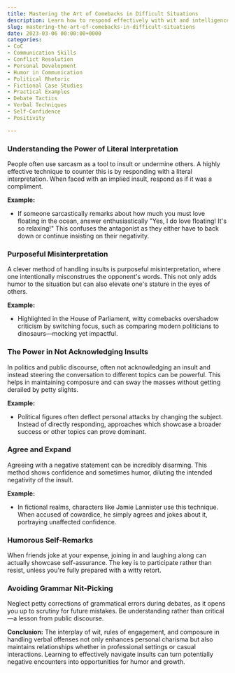```yaml
---
title: Mastering the Art of Comebacks in Difficult Situations
description: Learn how to respond effectively with wit and intelligence to insults and offenses, drawing examples from various settings including politics and fiction.
slug: mastering-the-art-of-comebacks-in-difficult-situations
date: 2023-03-06 00:00:00+0000
categories:
- CoC
- Communication Skills
- Conflict Resolution
- Personal Development
- Humor in Communication
- Political Rhetoric
- Fictional Case Studies
- Practical Examples
- Debate Tactics
- Verbal Techniques
- Self-Confidence
- Positivity

---
```


### Understanding the Power of Literal Interpretation

People often use sarcasm as a tool to insult or undermine others. A highly effective technique to counter this is by responding with a literal interpretation. When faced with an implied insult, respond as if it was a compliment.

**Example:**

- If someone sarcastically remarks about how much you must love floating in the ocean, answer enthusiastically "Yes, I do love floating! It's so relaxing!" This confuses the antagonist as they either have to back down or continue insisting on their negativity.

### Purposeful Misinterpretation

A clever method of handling insults is purposeful misinterpretation, where one intentionally misconstrues the opponent's words. This not only adds humor to the situation but can also elevate one's stature in the eyes of others.

**Example:**

- Highlighted in the House of Parliament, witty comebacks overshadow criticism by switching focus, such as comparing modern politicians to dinosaurs—mocking yet impactful.

### The Power in Not Acknowledging Insults

In politics and public discourse, often not acknowledging an insult and instead steering the conversation to different topics can be powerful. This helps in maintaining composure and can sway the masses without getting derailed by petty slights.

**Example:**

- Political figures often deflect personal attacks by changing the subject. Instead of directly responding, approaches which showcase a broader success or other topics can prove dominant.

### Agree and Expand

Agreeing with a negative statement can be incredibly disarming. This method shows confidence and sometimes humor, diluting the intended negativity of the insult.

**Example:**

- In fictional realms, characters like Jamie Lannister use this technique. When accused of cowardice, he simply agrees and jokes about it, portraying unaffected confidence.

### Humorous Self-Remarks

When friends joke at your expense, joining in and laughing along can actually showcase self-assurance. The key is to participate rather than resist, unless you're fully prepared with a witty retort.

### Avoiding Grammar Nit-Picking

Neglect petty corrections of grammatical errors during debates, as it opens you up to scrutiny for future mistakes. Be understanding rather than critical—a lesson from public discourse.

**Conclusion:**
The interplay of wit, rules of engagement, and composure in handling verbal offenses not only enhances personal charisma but also maintains relationships whether in professional settings or casual interactions. Learning to effectively navigate insults can turn potentially negative encounters into opportunities for humor and growth.
